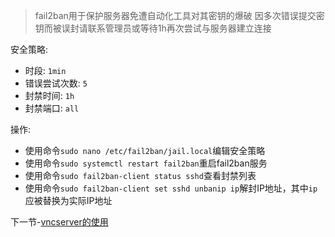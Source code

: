 > fail2ban用于保护服务器免遭自动化工具对其密钥的爆破
> 因多次错误提交密钥而被误封请联系管理员或等待1h再次尝试与服务器建立连接

安全策略:
* 时段: `1min`
* 错误尝试次数: `5`
* 封禁时间: `1h`
* 封禁端口: `all`

操作:
* 使用命令`sudo nano /etc/fail2ban/jail.local`编辑安全策略
* 使用命令`sudo systemctl restart fail2ban`重启fail2ban服务
* 使用命令`sudo fail2ban-client status sshd`查看封禁列表
* 使用命令`sudo fail2ban-client set sshd unbanip ip`解封IP地址，其中`ip`应被替换为实际IP地址

下一节-[vncserver的使用](https://github.com/alkalimc/H100-Server-Guidebook/blob/main/chapter/admin/vncserver.md)